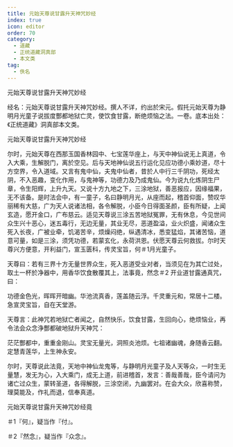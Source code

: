 ```yaml
---
title: 元始天尊说甘露升天神咒妙经
index: true
icon: editor
order: 70
category:
  - 道藏
  - 正统道藏洞真部
  - 本文类
tag:
  - 佚名
---
```


元始天尊说甘露升天神咒妙经  

经名：元始天尊说甘露升天神咒妙经。撰人不详，约出於宋元。假托元始天尊为静明月光童子说拔度酆都地狱亡灵，使饮食甘露，断绝烦恼之法。一卷。底本出处：《正统道藏》洞真部本文类。  

元始天尊说甘露升天神咒妙经  

尔时，元始天尊在西那玉国香林园中、七宝莲华座上，与天中神仙说无上真道，令入大乘，生解脱门，离於空见。后与天地神仙说五行运化见应功德小乘妙道，尽十方空界，令入道域。又言有鬼中仙，夫鬼中仙者，昔於人中行三千阴功，死经太阴，不入恶趣，变化作用，与鬼神等，功德力及乃成鬼仙。今为说九化炼阴生尸章，令生阳辉，上升九天。又说十方九地之下，三涂地狱，善恶报应，因缘福果，无不该备。是时法会中，有一童子，名曰静明月光，从座而起，稽首仰面，赞叹华丽稀有大慈，广为天人说诸法相，各令解脱，小臣今日得面圣颜，臣有所疑，上闻玄造，愿开金口，广布慈云。适见天尊说三涂五苦地狱冤罪，无有休息，今见世间众生兴十恶心，迷五毒行，无边无量，其业无尽，恶道盈溢，业火炽盛，闻诸众生死入长夜，广被业牵，饥渴苦辛，烦燥闷绝，纵遇清冰，悉变猛焰，其诸苦恼，道意可量，如是三涂，须凭功德，若蒙玄化，永荷洪恩。伏愿天尊云何救拔。尔时天尊兴方便意，开利益门，宣玉匮科，传灵宝旨，何＃1月光童子。  

天尊曰：若有三界十方无量世界众生，死入恶道受业对者，当须见在为其亡过处，取土一杯於净器中，用香华饮食散覆其上，法事竟，然念＃2 开业道甘露通真咒，曰：  

功德金色光，晖晖开暗幽。华池流真香，莲盖随云浮。千灵重元和，常居十二楼。急宣灵宝旨，自在天堂游。  

天尊言：此神咒若地狱亡者闻之，自然快乐，饮食甘露，生回向心，绝烦恼业，再令法会众念浄酆都破地狱升天神咒：  

茫茫酆都中，重重金刚山。灵宝无量光，洞照炎池烦。七祖诸幽魂，身随香云翻。定慧青莲华，上生神永安。  

尔时，天尊说此法竟，天地中神仙龙鬼等，与静明月光童子及人天等众，一时生无量慧，发无为心，入大乘门，成无上道，前进稽首，发言：善哉善哉，臣今请问为诸亡过众生，蒙转圣道，各得解脱，三涂空闭，九幽罢对。在会大众，欣喜称赞，理莫能及，作礼而退，信奉真道。  

元始天尊说甘露升天神咒妙经竟  

＃1『何』，疑当作『付』。  

＃2『然念』，疑当作『众念』。  
